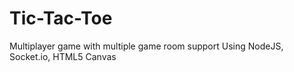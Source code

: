 # Tic-Tac-Toe
Multiplayer game with multiple game room support
Using NodeJS, Socket.io, HTML5 Canvas
